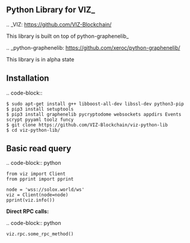 Python Library for VIZ_
-----------------------
.. _VIZ: https://github.com/VIZ-Blockchain/


This library is built on top of python-graphenelib_

.. _python-graphenelib: https://github.com/xeroc/python-graphenelib/

This library is in alpha state

Installation
------------

.. code-block::

	$ sudo apt-get install g++ libboost-all-dev libssl-dev python3-pip
	$ pip3 install setuptools
	$ pip3 install graphenelib pycryptodome websockets appdirs Events scrypt pyyaml toolz funcy
	$ git clone https://github.com/VIZ-Blockchain/viz-python-lib
	$ cd viz-python-lib/


Basic read query
----------------

.. code-block:: python

	from viz import Client
	from pprint import pprint	
	
	node = 'wss://solox.world/ws'
	viz = Client(node=node)
	pprint(viz.info())


**Direct RPC calls:**

.. code-block:: python

	viz.rpc.some_rpc_method()

